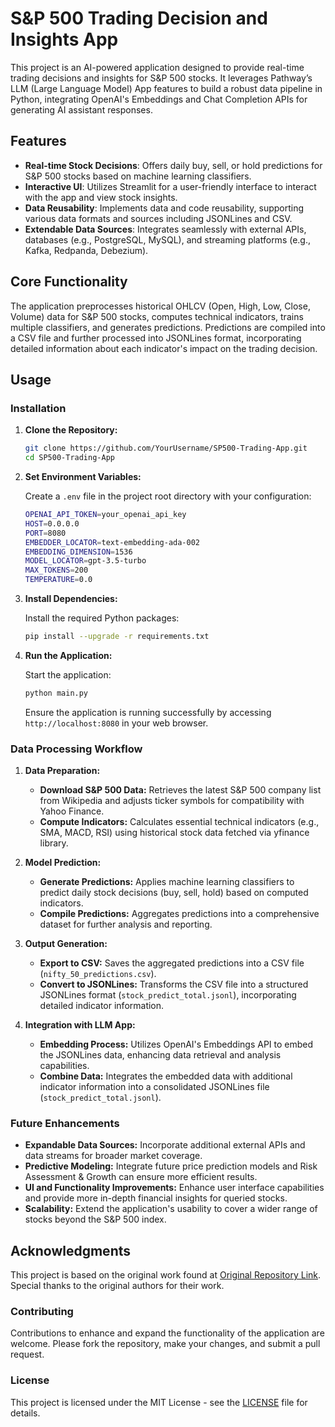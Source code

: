 # S&P 500 Trading Decision and Insights App

This project is an AI-powered application designed to provide real-time trading decisions and insights for S&P 500 stocks. It leverages Pathway’s LLM (Large Language Model) App features to build a robust data pipeline in Python, integrating OpenAI's Embeddings and Chat Completion APIs for generating AI assistant responses.

## Features

- **Real-time Stock Decisions**: Offers daily buy, sell, or hold predictions for S&P 500 stocks based on machine learning classifiers.
- **Interactive UI**: Utilizes Streamlit for a user-friendly interface to interact with the app and view stock insights.
- **Data Reusability**: Implements data and code reusability, supporting various data formats and sources including JSONLines and CSV.
- **Extendable Data Sources**: Integrates seamlessly with external APIs, databases (e.g., PostgreSQL, MySQL), and streaming platforms (e.g., Kafka, Redpanda, Debezium).

## Core Functionality

The application preprocesses historical OHLCV (Open, High, Low, Close, Volume) data for S&P 500 stocks, computes technical indicators, trains multiple classifiers, and generates predictions. Predictions are compiled into a CSV file and further processed into JSONLines format, incorporating detailed information about each indicator's impact on the trading decision.

## Usage

### Installation

1. **Clone the Repository:**

   ```bash
   git clone https://github.com/YourUsername/SP500-Trading-App.git
   cd SP500-Trading-App
   ```

2. **Set Environment Variables:**

   Create a `.env` file in the project root directory with your configuration:

   ```bash
   OPENAI_API_TOKEN=your_openai_api_key
   HOST=0.0.0.0
   PORT=8080
   EMBEDDER_LOCATOR=text-embedding-ada-002
   EMBEDDING_DIMENSION=1536
   MODEL_LOCATOR=gpt-3.5-turbo
   MAX_TOKENS=200
   TEMPERATURE=0.0
   ```

3. **Install Dependencies:**

   Install the required Python packages:

   ```bash
   pip install --upgrade -r requirements.txt
   ```

4. **Run the Application:**

   Start the application:

   ```bash
   python main.py
   ```

   Ensure the application is running successfully by accessing `http://localhost:8080` in your web browser.

### Data Processing Workflow

1. **Data Preparation:**

   - **Download S&P 500 Data:** Retrieves the latest S&P 500 company list from Wikipedia and adjusts ticker symbols for compatibility with Yahoo Finance.
   - **Compute Indicators:** Calculates essential technical indicators (e.g., SMA, MACD, RSI) using historical stock data fetched via yfinance library.

2. **Model Prediction:**

   - **Generate Predictions:** Applies machine learning classifiers to predict daily stock decisions (buy, sell, hold) based on computed indicators.
   - **Compile Predictions:** Aggregates predictions into a comprehensive dataset for further analysis and reporting.

3. **Output Generation:**

   - **Export to CSV:** Saves the aggregated predictions into a CSV file (`nifty_50_predictions.csv`).
   - **Convert to JSONLines:** Transforms the CSV file into a structured JSONLines format (`stock_predict_total.jsonl`), incorporating detailed indicator information.

4. **Integration with LLM App:**

   - **Embedding Process:** Utilizes OpenAI's Embeddings API to embed the JSONLines data, enhancing data retrieval and analysis capabilities.
   - **Combine Data:** Integrates the embedded data with additional indicator information into a consolidated JSONLines file (`stock_predict_total.jsonl`).

### Future Enhancements

- **Expandable Data Sources:** Incorporate additional external APIs and data streams for broader market coverage.
- **Predictive Modeling:** Integrate future price prediction models and Risk Assessment & Growth can ensure more efficient results.
- **UI and Functionality Improvements:** Enhance user interface capabilities and provide more in-depth financial insights for queried stocks.
- **Scalability:** Extend the application's usability to cover a wider range of stocks beyond the S&P 500 index.

## Acknowledgments

This project is based on the original work found at [Original Repository Link](https://github.com/CodeAceKing382/Stocks-Insight-App). Special thanks to the original authors for their work.

### Contributing

Contributions to enhance and expand the functionality of the application are welcome. Please fork the repository, make your changes, and submit a pull request.

### License

This project is licensed under the MIT License - see the [LICENSE](./LICENSE) file for details.

